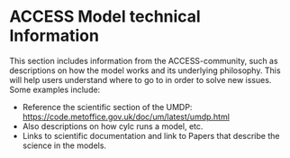 #  ACCESS Model technical Information 
This section includes information from the ACCESS-community, such as descriptions on how the model works and its underlying philosophy. This will help users understand where to go to in order to solve new issues. Some examples include: 

- Reference the scientific section of the UMDP: https://code.metoffice.gov.uk/doc/um/latest/umdp.html 
- Also descriptions on how cylc runs a model, etc. 
- Links to scientific documentation and link to Papers that describe the science in the models. 